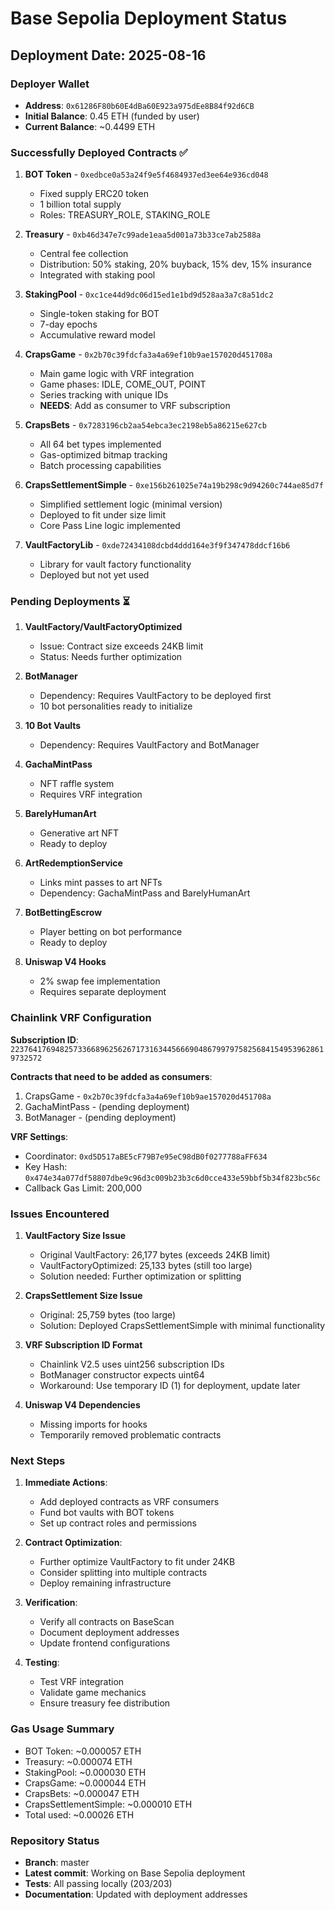 # Base Sepolia Deployment Status

## Deployment Date: 2025-08-16

### Deployer Wallet
- **Address**: `0x61286F80b60E4dBa60E923a975dEe8B84f92d6CB`
- **Initial Balance**: 0.45 ETH (funded by user)
- **Current Balance**: ~0.4499 ETH

### Successfully Deployed Contracts ✅

1. **BOT Token** - `0xedbce0a53a24f9e5f4684937ed3ee64e936cd048`
   - Fixed supply ERC20 token
   - 1 billion total supply
   - Roles: TREASURY_ROLE, STAKING_ROLE

2. **Treasury** - `0xb46d347e7c99ade1eaa5d001a73b33ce7ab2588a`
   - Central fee collection
   - Distribution: 50% staking, 20% buyback, 15% dev, 15% insurance
   - Integrated with staking pool

3. **StakingPool** - `0xc1ce44d9dc06d15ed1e1bd9d528aa3a7c8a51dc2`
   - Single-token staking for BOT
   - 7-day epochs
   - Accumulative reward model

4. **CrapsGame** - `0x2b70c39fdcfa3a4a69ef10b9ae157020d451708a`
   - Main game logic with VRF integration
   - Game phases: IDLE, COME_OUT, POINT
   - Series tracking with unique IDs
   - **NEEDS**: Add as consumer to VRF subscription

5. **CrapsBets** - `0x7283196cb2aa54ebca3ec2198eb5a86215e627cb`
   - All 64 bet types implemented
   - Gas-optimized bitmap tracking
   - Batch processing capabilities

6. **CrapsSettlementSimple** - `0xe156b261025e74a19b298c9d94260c744ae85d7f`
   - Simplified settlement logic (minimal version)
   - Deployed to fit under size limit
   - Core Pass Line logic implemented

7. **VaultFactoryLib** - `0xde72434108dcbd4ddd164e3f9f347478ddcf16b6`
   - Library for vault factory functionality
   - Deployed but not yet used

### Pending Deployments ⏳

1. **VaultFactory/VaultFactoryOptimized**
   - Issue: Contract size exceeds 24KB limit
   - Status: Needs further optimization

2. **BotManager**
   - Dependency: Requires VaultFactory to be deployed first
   - 10 bot personalities ready to initialize

3. **10 Bot Vaults**
   - Dependency: Requires VaultFactory and BotManager

4. **GachaMintPass**
   - NFT raffle system
   - Requires VRF integration

5. **BarelyHumanArt**
   - Generative art NFT
   - Ready to deploy

6. **ArtRedemptionService**
   - Links mint passes to art NFTs
   - Dependency: GachaMintPass and BarelyHumanArt

7. **BotBettingEscrow**
   - Player betting on bot performance
   - Ready to deploy

8. **Uniswap V4 Hooks**
   - 2% swap fee implementation
   - Requires separate deployment

### Chainlink VRF Configuration

**Subscription ID**: `22376417694825733668962562671731634456669048679979758256841549539628619732572`

**Contracts that need to be added as consumers**:
1. CrapsGame - `0x2b70c39fdcfa3a4a69ef10b9ae157020d451708a`
2. GachaMintPass - (pending deployment)
3. BotManager - (pending deployment)

**VRF Settings**:
- Coordinator: `0xd5D517aBE5cF79B7e95eC98dB0f0277788aFF634`
- Key Hash: `0x474e34a077df58807dbe9c96d3c009b23b3c6d0cce433e59bbf5b34f823bc56c`
- Callback Gas Limit: 200,000

### Issues Encountered

1. **VaultFactory Size Issue**
   - Original VaultFactory: 26,177 bytes (exceeds 24KB limit)
   - VaultFactoryOptimized: 25,133 bytes (still too large)
   - Solution needed: Further optimization or splitting

2. **CrapsSettlement Size Issue**
   - Original: 25,759 bytes (too large)
   - Solution: Deployed CrapsSettlementSimple with minimal functionality

3. **VRF Subscription ID Format**
   - Chainlink V2.5 uses uint256 subscription IDs
   - BotManager constructor expects uint64
   - Workaround: Use temporary ID (1) for deployment, update later

4. **Uniswap V4 Dependencies**
   - Missing imports for hooks
   - Temporarily removed problematic contracts

### Next Steps

1. **Immediate Actions**:
   - Add deployed contracts as VRF consumers
   - Fund bot vaults with BOT tokens
   - Set up contract roles and permissions

2. **Contract Optimization**:
   - Further optimize VaultFactory to fit under 24KB
   - Consider splitting into multiple contracts
   - Deploy remaining infrastructure

3. **Verification**:
   - Verify all contracts on BaseScan
   - Document deployment addresses
   - Update frontend configurations

4. **Testing**:
   - Test VRF integration
   - Validate game mechanics
   - Ensure treasury fee distribution

### Gas Usage Summary
- BOT Token: ~0.000057 ETH
- Treasury: ~0.000074 ETH
- StakingPool: ~0.000030 ETH
- CrapsGame: ~0.000044 ETH
- CrapsBets: ~0.000047 ETH
- CrapsSettlementSimple: ~0.000010 ETH
- Total used: ~0.00026 ETH

### Repository Status
- **Branch**: master
- **Latest commit**: Working on Base Sepolia deployment
- **Tests**: All passing locally (203/203)
- **Documentation**: Updated with deployment addresses